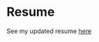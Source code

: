 # Resume

See my updated resume [here](https://github.com/prateekiiest/Resume/blob/master/RESUMEprateekiiest.pdf)
